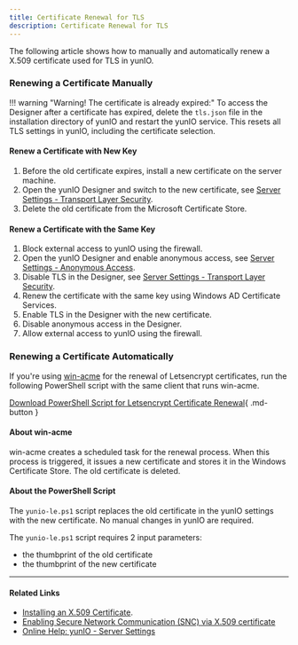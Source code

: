 ```yaml
---
title: Certificate Renewal for TLS
description: Certificate Renewal for TLS
---
```


The following article shows how to manually and automatically renew a X.509 certificate used for TLS in yunIO.

### Renewing a Certificate Manually

!!! warning "Warning! The certificate is already expired:"
    To access the Designer after a certificate has expired, delete the `tls.json` file in the installation directory of yunIO and restart the yunIO service.
    This resets all TLS settings in yunIO, including the certificate selection.

#### Renew a Certificate with New Key

1. Before the old certificate expires, install a new certificate on the server machine.
2. Open the yunIO Designer and switch to the new certificate, see [Server Settings - Transport Layer Security](https://help.theobald-software.com/en/yunio/server-settings#transport-layer-security).
3. Delete the old certificate from the Microsoft Certificate Store.

#### Renew a Certificate with the Same Key

1. Block external access to yunIO using the firewall.
2. Open the yunIO Designer and enable anonymous access, see [Server Settings - Anonymous Access](https://help.theobald-software.com/en/yunio/server-settings).
3. Disable TLS in the Designer, see [Server Settings - Transport Layer Security](https://help.theobald-software.com/en/yunio/server-settings#transport-layer-security).
4. Renew the certificate with the same key using Windows AD Certificate Services.
5. Enable TLS in the Designer with the new certificate.
6. Disable anonymous access in the Designer.
7. Allow external access to yunIO using the firewall.

### Renewing a Certificate Automatically

If you're using [win-acme](https://www.win-acme.com/reference/plugins/installation/script) for the renewal of Letsencrypt certificates, run the following PowerShell script with the same client that runs win-acme.

[Download PowerShell Script for Letsencrypt Certificate Renewal](../assets/files/yunio/yunio-le.ps1){ .md-button }

#### About win-acme
win-acme creates a scheduled task for the renewal process. 
When this process is triggered, it issues a new certificate and stores it in the Windows Certificate Store. 
The old certificate is deleted. 

#### About the PowerShell Script

The `yunio-le.ps1` script replaces the old certificate in the yunIO settings with the new certificate.
No manual changes in yunIO are required.

The `yunio-le.ps1` script requires 2 input parameters:
- the thumbprint of the old certificate
- the thumbprint of the new certificate


******

#### Related Links
- [Installing an X.509 Certificate](./x509-certificate).
- [Enabling Secure Network Communication (SNC) via X.509 certificate](../sap/enable-snc-using-pse-file)
- [Online Help: yunIO - Server Settings](https://help.theobald-software.com/en/yunio/server-settings)
